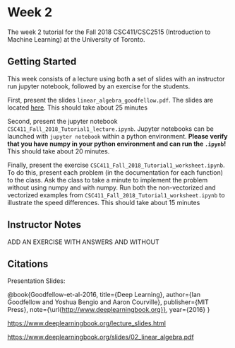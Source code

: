 # Week 2
The week 2 tutorial for the Fall 2018 CSC411/CSC2515 (Introduction to Machine Learning) at the University of Toronto.

## Getting Started

This week consists of a lecture using both a set of slides with an instructor run jupyter notebook, followed by an exercise for the students.
 
First, present the slides `linear_algebra_goodfellow.pdf`.  The slides are located [here](https://www.deeplearningbook.org/slides/02_linear_algebra.pdf).
This should take about 25 minutes

Second, present the jupyter notebook `CSC411_Fall_2018_Tutorial1_lecture.ipynb`.
Jupyter notebooks can be launched with `jupyter notebook` within a python environment.
<b>Please verify that you have numpy in your python environment and can run the `.ipynb`!</b>
This should take about 20 minutes.

Finally, present the exercise `CSC411_Fall_2018_Tutorial1_worksheet.ipynb`.
To do this, present each problem (in the documentation for each function) to the class.
Ask the class to take a minute to implement the problem without using numpy and with numpy.
Run both the non-vectorized and vectorized examples from `CSC411_Fall_2018_Tutorial1_worksheet.ipynb` to illustrate the speed differences.
This should take about 15 minutes


## Instructor Notes
ADD AN EXERCISE WITH ANSWERS AND WITHOUT

## Citations

Presentation Slides:

@book{Goodfellow-et-al-2016,
    title={Deep Learning},
    author={Ian Goodfellow and Yoshua Bengio and Aaron Courville},
    publisher={MIT Press},
    note={\url{http://www.deeplearningbook.org}},
    year={2016}
}

https://www.deeplearningbook.org/lecture_slides.html

https://www.deeplearningbook.org/slides/02_linear_algebra.pdf

